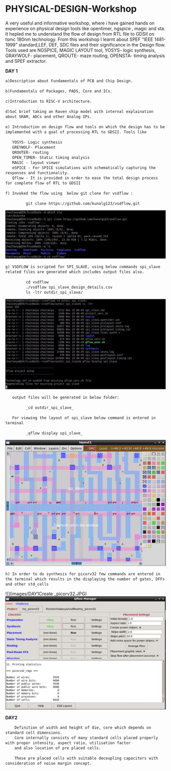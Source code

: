 # PHYSICAL-DESIGN-Workshop
A very useful and informative workshop, where i have gained hands on experience on physical design tools like opentimer, ngspice , magic and sta. It hepled me to understand the flow of design from RTL file to GDSII on tsmc 180nm technology. From this workshop I learnt about SPEF "IEEE 1481-1999" standard,LEF, DEF, SDC files and their significance in the Design flow. Tools used are NGSPICE, MAGIC LAYOUT tool, YOSYS- logic synthesis, GRAYWOLF- placement, QROUTE- maze routing, OPENSTA- timing analysis and SPEF extractor.


**DAY 1** 
    
    a)Description about Fundamentals of PCB and Chip Design.
    
    b)Fundamentals of Packages, PADS, Core and ICs.
    
    c)Introduction to RISC-V architecture.
    
    d)SoC brief taking an Raven chip model with internal explaination about SRAM, ADCs and other Analog IPs.
    
    e) Introduction on design flow and tools on which the design has to be implemented with a goal of processing RTL to GDSII. Tools like 
    
       YOSYS- Logic synthesis
       GREYWOLF- Placement 
       QROUTER- routing
       OPEN_TIMER- Static timing analysis
       MAGIC - layout viewer
       eSPICE - For SPICE simulations with schematically capturing the responses and functionality.
       Qflow - It is provided in order to ease the total design process for complete flow of RTL to GDSII 
       
    f) Invoked the flow using  below git clone for vsdflow : 
            
             git clone https://github.com/kunalg123/vsdflow.git
             
 ![](images/1.vsdflow.JPG)
 
    g) VSDFLOW is scripted for SPI_SLAVE, using below commands spi_slave related files are generated which includes output files also.
        
             cd vsdflow
             ./vsdflow spi_slave_design_details.csv
             ls -ltr outdir_spi_slave/
  ![](images/DAY1spi_output.JPG)
        
       output files will be generated in below folder:
             
             _cd outdir_spi_slave_
         
       For viewing the layout of spi_slave below command is entered in terminal
             
             _qflow display spi_slave_
  
  ![](images/DAY1layout_spi.JPG)
  
  
    h) In order to do synthesis for picorv32 few commands are entered in the terminal which results in the displaying the number of gates, DFFs and other std_cells
  ![](images/DAY1Create _picorv32.JPG)
  ![](images/DAY1synthesis_statistics_of_picorv32.JPG)
  
**DAY2**
        
        Definition of width and height of die, core which depends on standard cell dimensions. 
        Core internally consists of many standard cells placed properly with proper intensity, aspect ratio, utilisation factor
        and also location of pre placed cells.
        
        These pre placed cells with suitable decoupling capacitors with consideration of noise margin concept.
  
 
